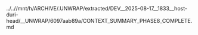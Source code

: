 ../..//mnt/h/ARCHIVE/.UNWRAP/extracted/DEV__2025-08-17__1833__host-duri-head/__UNWRAP/6097aab89a/CONTEXT_SUMMARY_PHASE8_COMPLETE.md